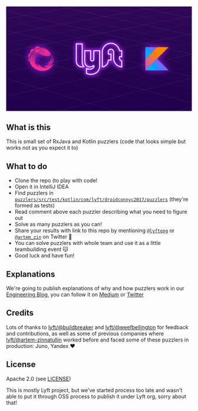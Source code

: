 ![Puzzler Logo](banner.png)

## What is this

This is small set of RxJava and Kotlin puzzlers (code that looks simple but works not as you expect it to)

## What to do

- Clone the repo (to play with code!
- Open it in IntelliJ IDEA
- Find puzzlers in [`puzzlers/src/test/kotlin/com/lyft/droidconnyc2017/puzzlers`](puzzlers/src/test/kotlin/com/lyft/droidconnyc2017/puzzlers) (they're formed as tests)
- Read comment above each puzzler describing what you need to figure out
- Solve as many puzzlers as you can!
- Share your results with link to this repo by mentioning [`@lyfteng`](https://twitter.com/lyfteng) or [`@artem_zin`](https://twitter.com/artem_zin) on Twitter 🎤
- You can solve puzzlers with whole team and use it as a little teambuilding event 😽
- Good luck and have fun!

## Explanations

We're going to publish explanations of why and how puzzlers work in our [Engineering Blog](https://eng.lyft.com/), you can follow it on [Medium](https://eng.lyft.com/) or [Twitter](https://twitter.com/lyfteng)

## Credits

Lots of thanks to [lyft/@buildbreaker](https://github.com/buildbreaker) and [lyft/@weefbellington](https://github.com/weefbellington) for feedback and contributions, as well as some of previous companies where [lyft/@artem-zinnatullin](https://github.com/artem-zinnatullin) worked before and faced some of these puzzlers in production: Juno, Yandex :heart:

## License 

Apache 2.0 (see [LICENSE](LICENSE))

This is mostly Lyft project, but we've started process too late and wasn't able to put it through OSS process to publish it under Lyft org, sorry about that!
